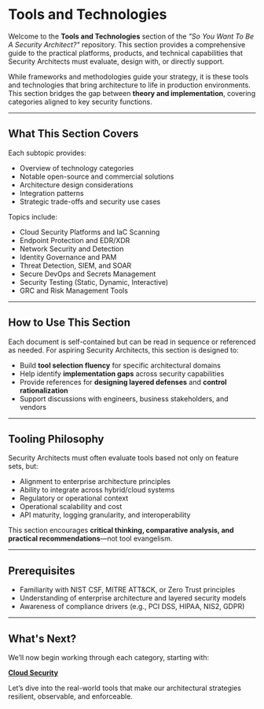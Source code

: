 # Tools and Technologies

Welcome to the **Tools and Technologies** section of the _"So You Want To Be A Security Architect?"_ repository. This section provides a comprehensive guide to the practical platforms, products, and technical capabilities that Security Architects must evaluate, design with, or directly support.

While frameworks and methodologies guide your strategy, it is these tools and technologies that bring architecture to life in production environments. This section bridges the gap between **theory and implementation**, covering categories aligned to key security functions.

---

## What This Section Covers
Each subtopic provides:
- Overview of technology categories
- Notable open-source and commercial solutions
- Architecture design considerations
- Integration patterns
- Strategic trade-offs and security use cases

Topics include:
- Cloud Security Platforms and IaC Scanning
- Endpoint Protection and EDR/XDR
- Network Security and Detection
- Identity Governance and PAM
- Threat Detection, SIEM, and SOAR
- Secure DevOps and Secrets Management
- Security Testing (Static, Dynamic, Interactive)
- GRC and Risk Management Tools

---

## How to Use This Section
Each document is self-contained but can be read in sequence or referenced as needed. For aspiring Security Architects, this section is designed to:

- Build **tool selection fluency** for specific architectural domains
- Help identify **implementation gaps** across security capabilities
- Provide references for **designing layered defenses** and **control rationalization**
- Support discussions with engineers, business stakeholders, and vendors

---

## Tooling Philosophy
Security Architects must often evaluate tools based not only on feature sets, but:
- Alignment to enterprise architecture principles
- Ability to integrate across hybrid/cloud systems
- Regulatory or operational context
- Operational scalability and cost
- API maturity, logging granularity, and interoperability

This section encourages **critical thinking, comparative analysis, and practical recommendations**—not tool evangelism.

---

## Prerequisites
- Familiarity with NIST CSF, MITRE ATT&CK, or Zero Trust principles
- Understanding of enterprise architecture and layered security models
- Awareness of compliance drivers (e.g., PCI DSS, HIPAA, NIS2, GDPR)

---

## What's Next?
We’ll now begin working through each category, starting with:

**[Cloud Security](/05-Tools-and-Technologies/cloud_security.md)**

Let’s dive into the real-world tools that make our architectural strategies resilient, observable, and enforceable.